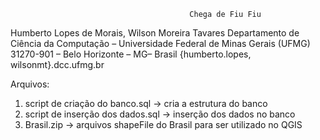                                             Chega de Fiu Fiu
Humberto Lopes de Morais, Wilson Moreira Tavares
Departamento de Ciência da Computação – Universidade Federal de Minas Gerais (UFMG)
31270-901 – Belo Horizonte – MG– Brasil
{humberto.lopes, wilsonmt}.dcc.ufmg.br


Arquivos:
1. script de criação do banco.sql -> cria a estrutura do banco
2. script de inserção dos dados.sql -> inserção dos dados no banco
3. Brasil.zip -> arquivos shapeFile do Brasil para ser utilizado no QGIS



